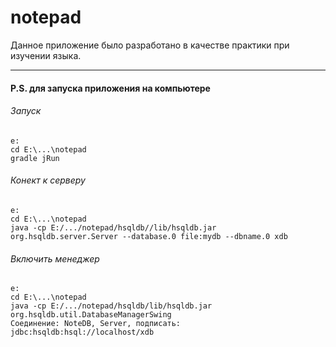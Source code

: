 # notepad
Данное приложение было разработано в качестве практики при изучении языка.

---
#### P.S. для запуска приложения на компьютере
###### Запуск
    e:
    cd E:\...\notepad
    gradle jRun

###### Конект к серверу
    e:
    cd E:\...\notepad
    java -cp E:/.../notepad/hsqldb//lib/hsqldb.jar org.hsqldb.server.Server --database.0 file:mydb --dbname.0 xdb

###### Включить менеджер
    e:
    cd E:\...\notepad
    java -cp E:/.../notepad/hsqldb/lib/hsqldb.jar org.hsqldb.util.DatabaseManagerSwing
    Соединение: NoteDB, Server, подписать: jdbc:hsqldb:hsql://localhost/xdb
